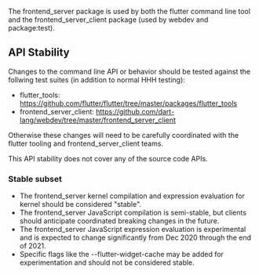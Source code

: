 The frontend_server package is used by both the flutter command line tool and the frontend_server_client package (used by webdev and package:test).

## API Stability

Changes to the command line API or behavior should be tested against the follwing test suites (in addition to normal HHH testing):
  * flutter_tools: https://github.com/flutter/flutter/tree/master/packages/flutter_tools
  * frontend_server_client: https://github.com/dart-lang/webdev/tree/master/frontend_server_client

Otherwise these changes will need to be carefully coordinated with the flutter tooling and frontend_server_client teams.

This API stability does not cover any of the source code APIs.

### Stable subset

* The frontend_server kernel compilation and expression evaluation for kernel should be considered "stable".
* The frontend_server JavaScript compilation is semi-stable, but clients should anticipate coordinated breaking changes in the future.
* The frontend_server JavaScript expression evaluation is experimental and is expected to change significantly from Dec 2020 through the end of 2021.
* Specific flags like the --flutter-widget-cache may be added for experimentation and should not be considered stable.
